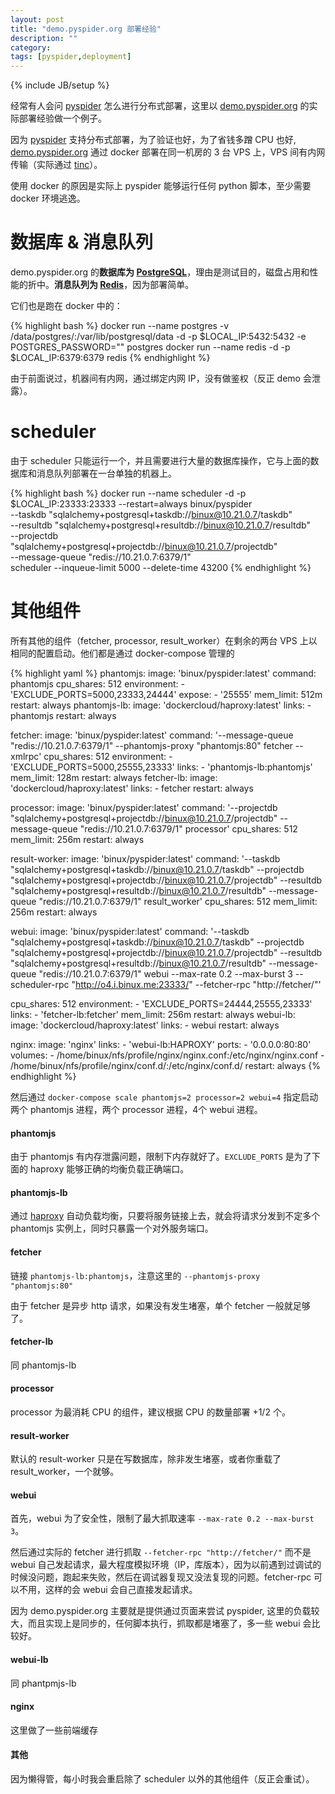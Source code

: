 ```yaml
---
layout: post
title: "demo.pyspider.org 部署经验"
description: ""
category: 
tags: [pyspider,deployment]
---
```

{% include JB/setup %}

经常有人会问 [pyspider] 怎么进行分布式部署，这里以 [demo.pyspider.org] 的实际部署经验做一个例子。

因为 [pyspider] 支持分布式部署，为了验证也好，为了省钱多蹭 CPU 也好, [demo.pyspider.org] 通过 docker 部署在同一机房的 3 台 VPS 上，VPS 间有内网传输（实际通过 [tinc]）。

使用 docker 的原因是实际上 pyspider 能够运行任何 python 脚本，至少需要 docker 环境逃逸。

数据库 & 消息队列
===============

demo.pyspider.org 的**数据库为 [PostgreSQL]**，理由是测试目的，磁盘占用和性能的折中。**消息队列为 [Redis]**，因为部署简单。

它们也是跑在 docker 中的：

{% highlight bash %}
docker run --name postgres -v /data/postgres/:/var/lib/postgresql/data -d -p $LOCAL_IP:5432:5432 -e POSTGRES_PASSWORD="" postgres
docker run --name redis -d -p  $LOCAL_IP:6379:6379 redis
{% endhighlight %}

由于前面说过，机器间有内网，通过绑定内网 IP，没有做鉴权（反正 demo 会泄露）。

scheduler
=========

由于 scheduler 只能运行一个，并且需要进行大量的数据库操作，它与上面的数据库和消息队列部署在一台单独的机器上。

{% highlight bash %}
docker run --name scheduler -d -p $LOCAL_IP:23333:23333 --restart=always binux/pyspider \
 --taskdb "sqlalchemy+postgresql+taskdb://binux@10.21.0.7/taskdb" \
 --resultdb "sqlalchemy+postgresql+resultdb://binux@10.21.0.7/resultdb" \
 --projectdb "sqlalchemy+postgresql+projectdb://binux@10.21.0.7/projectdb" \
 --message-queue "redis://10.21.0.7:6379/1" \
 scheduler --inqueue-limit 5000 --delete-time 43200
{% endhighlight %}

其他组件
=======

所有其他的组件（fetcher, processor, result_worker）在剩余的两台 VPS 上以相同的配置启动。他们都是通过 docker-compose 管理的

{% highlight yaml %}
phantomjs:
  image: 'binux/pyspider:latest'
  command: phantomjs
  cpu_shares: 512
  environment:
    - 'EXCLUDE_PORTS=5000,23333,24444'
  expose:
    - '25555'
  mem_limit: 512m
  restart: always
phantomjs-lb:
  image: 'dockercloud/haproxy:latest'
  links:
    - phantomjs
  restart: always
  
fetcher:
  image: 'binux/pyspider:latest'
  command: '--message-queue "redis://10.21.0.7:6379/1" --phantomjs-proxy "phantomjs:80" fetcher --xmlrpc'
  cpu_shares: 512
  environment:
    - 'EXCLUDE_PORTS=5000,25555,23333'
  links:
    - 'phantomjs-lb:phantomjs'
  mem_limit: 128m
  restart: always
fetcher-lb:
  image: 'dockercloud/haproxy:latest'
  links:
    - fetcher
  restart: always
  
processor:
  image: 'binux/pyspider:latest'
  command: '--projectdb "sqlalchemy+postgresql+projectdb://binux@10.21.0.7/projectdb" --message-queue "redis://10.21.0.7:6379/1" processor'
  cpu_shares: 512
  mem_limit: 256m
  restart: always
  
result-worker:
  image: 'binux/pyspider:latest'
  command: '--taskdb "sqlalchemy+postgresql+taskdb://binux@10.21.0.7/taskdb"  --projectdb "sqlalchemy+postgresql+projectdb://binux@10.21.0.7/projectdb" --resultdb "sqlalchemy+postgresql+resultdb://binux@10.21.0.7/resultdb" --message-queue "redis://10.21.0.7:6379/1" result_worker'
  cpu_shares: 512
  mem_limit: 256m
  restart: always
  
webui:
  image: 'binux/pyspider:latest'
  command: '--taskdb "sqlalchemy+postgresql+taskdb://binux@10.21.0.7/taskdb"  --projectdb "sqlalchemy+postgresql+projectdb://binux@10.21.0.7/projectdb" --resultdb "sqlalchemy+postgresql+resultdb://binux@10.21.0.7/resultdb" --message-queue "redis://10.21.0.7:6379/1" webui --max-rate 0.2 --max-burst 3 --scheduler-rpc "http://o4.i.binux.me:23333/" --fetcher-rpc "http://fetcher/"'

  cpu_shares: 512
  environment:
    - 'EXCLUDE_PORTS=24444,25555,23333'
  links:
    - 'fetcher-lb:fetcher'
  mem_limit: 256m
  restart: always
webui-lb:
  image: 'dockercloud/haproxy:latest'
  links:
    - webui
  restart: always
  
nginx:
  image: 'nginx'
  links:
    - 'webui-lb:HAPROXY'
  ports:
    - '0.0.0.0:80:80'
  volumes:
    - /home/binux/nfs/profile/nginx/nginx.conf:/etc/nginx/nginx.conf
    - /home/binux/nfs/profile/nginx/conf.d/:/etc/nginx/conf.d/
  restart: always
{% endhighlight %}

然后通过 `docker-compose scale phantomjs=2 processor=2 webui=4` 指定启动两个 phantomjs 进程，两个 processor 进程，4个 webui 进程。

#### phantomjs

由于 phantomjs 有内存泄露问题，限制下内存就好了。`EXCLUDE_PORTS` 是为了下面的 haproxy 能够正确的均衡负载正确端口。

#### phantomjs-lb

通过 [haproxy](https://hub.docker.com/r/dockercloud/haproxy/) 自动负载均衡，只要将服务链接上去，就会将请求分发到不定多个 phantomjs 实例上，同时只暴露一个对外服务端口。

#### fetcher

链接 `phantomjs-lb:phantomjs`，注意这里的 `--phantomjs-proxy "phantomjs:80"`

由于 fetcher 是异步 http 请求，如果没有发生堵塞，单个 fetcher 一般就足够了。

#### fetcher-lb

同 phantomjs-lb

#### processor

processor 为最消耗 CPU 的组件，建议根据 CPU 的数量部署 +1/2 个。

#### result-worker

默认的 result-worker 只是在写数据库，除非发生堵塞，或者你重载了 result_worker，一个就够。

#### webui

首先，webui 为了安全性，限制了最大抓取速率 `--max-rate 0.2 --max-burst 3`。

然后通过实际的 fetcher 进行抓取 `--fetcher-rpc "http://fetcher/"` 而不是 webui 自己发起请求，最大程度模拟环境（IP，库版本），因为以前遇到过调试的时候没问题，跑起来失败，然后在调试器复现又没法复现的问题。fetcher-rpc 可以不用，这样的会 webui 会自己直接发起请求。

因为 demo.pyspider.org 主要就是提供通过页面来尝试 pyspider, 这里的负载较大，而且实现上是同步的，任何脚本执行，抓取都是堵塞了，多一些 webui 会比较好。

#### webui-lb

同 phantpmjs-lb

#### nginx

这里做了一些前端缓存


#### 其他

因为懒得管，每小时我会重启除了 scheduler 以外的其他组件（反正会重试）。




[pyspider]:             https://github.com/binux/pyspider
[demo.pyspider.org]:    http://demo.pyspider.org/
[tinc]:                 http://www.tinc-vpn.org/
[PostgreSQL]:           http://www.postgresql.org/
[Redis]:                http://redis.io/
